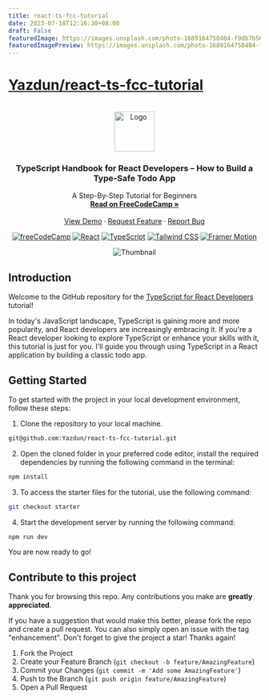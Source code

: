 ```yaml
---
title: react-ts-fcc-tutorial
date: 2023-07-18T12:16:30+08:00
draft: False
featuredImage: https://images.unsplash.com/photo-1689164750404-f9db7b564e60?ixid=M3w0NjAwMjJ8MHwxfHJhbmRvbXx8fHx8fHx8fDE2ODk2NTM3Mjd8&ixlib=rb-4.0.3
featuredImagePreview: https://images.unsplash.com/photo-1689164750404-f9db7b564e60?ixid=M3w0NjAwMjJ8MHwxfHJhbmRvbXx8fHx8fHx8fDE2ODk2NTM3Mjd8&ixlib=rb-4.0.3
---
```


# [Yazdun/react-ts-fcc-tutorial](https://github.com/Yazdun/react-ts-fcc-tutorial)

<div id="top"></div>

<!-- PROJECT LOGO -->
<br />
<div align="center">
  <a href="https://www.freecodecamp.org/">
    <img src="./public/fcc.png" alt="Logo" width="80" height="80">
  </a>

<h3 align="center">TypeScript Handbook for React Developers – How to Build a Type-Safe Todo App</h3>

  <p align="center">
    A Step-By-Step Tutorial for Beginners
    <br />
    <a href="https://www.freecodecamp.org/news/typescript-tutorial-for-react-developers"><strong>Read on FreeCodeCamp »</strong></a>
    <br />
    <br />
    <a href="https://react-ts-fcc-tutorial.vercel.app/">View Demo</a>
    ·
    <a href="https://github.com/Yazdun/react-ts-fcc-tutorial/issues">Request Feature</a>
    ·
    <a href="https://github.com/Yazdun/react-ts-fcc-tutorial/issues">Report Bug</a>
  </p>

[![freeCodeCamp](https://img.shields.io/badge/-freeCodeCamp-brightgreen?logo=freeCodeCamp)](https://www.freecodecamp.org/)
[![React](https://img.shields.io/badge/-React-blue?logo=React)](https://reactjs.org/)
[![TypeScript](https://img.shields.io/badge/-TypeScript-6E36F6?logo=TypeScript&logoColor=white&color=black)](#)
[![Tailwind CSS](https://img.shields.io/badge/-Tailwind%20CSS-06B6D4?logo=Tailwind%20CSS&logoColor=black&color=white)](https://tailwindcss.com/)
[![Framer Motion](https://img.shields.io/badge/-Framer%20Motion-blue?logo=Framer)](https://www.framer.com/api/motion/)

</div>

<div align="center">

![Thumbnail](./public/thumbnail.jpg)

</div>

## Introduction

Welcome to the GitHub repository for the
[TypeScript for React Developers](https://www.freecodecamp.org/news/typescript-tutorial-for-react-developers)
tutorial!

In today's JavaScript landscape, TypeScript is gaining more and more popularity,
and React developers are increasingly embracing it. If you're a React developer
looking to explore TypeScript or enhance your skills with it, this tutorial is
just for you. I'll guide you through using TypeScript in a React application by
building a classic todo app.

## Getting Started

To get started with the project in your local development environment, follow
these steps:

1. Clone the repository to your local machine.

```bash
git@github.com:Yazdun/react-ts-fcc-tutorial.git
```

2. Open the cloned folder in your preferred code editor, install the required
   dependencies by running the following command in the terminal:

```bash
npm install
```

3. To access the starter files for the tutorial, use the following command:

```bash
git checkout starter
```

4. Start the development server by running the following command:

```bash
npm run dev
```

You are now ready to go!

## Contribute to this project

Thank you for browsing this repo. Any contributions you make are **greatly
appreciated**.

If you have a suggestion that would make this better, please fork the repo and
create a pull request. You can also simply open an issue with the tag
"enhancement". Don't forget to give the project a star! Thanks again!

1. Fork the Project
2. Create your Feature Branch (`git checkout -b feature/AmazingFeature`)
3. Commit your Changes (`git commit -m 'Add some AmazingFeature'`)
4. Push to the Branch (`git push origin feature/AmazingFeature`)
5. Open a Pull Request
